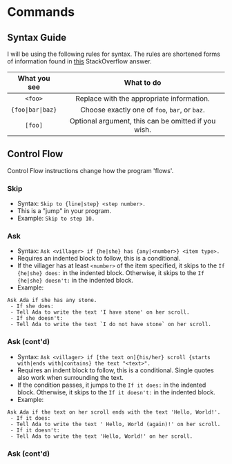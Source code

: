 # Commands
## Syntax Guide
I will be using the following rules for syntax. The rules are shortened forms of information found in [this](https://stackoverflow.com/a/23242584) StackOverflow answer.

|   What you see  |                      What to do                     |
|:---------------:|:---------------------------------------------------:|
| `<foo>`         | Replace with the appropriate information.           |
| `{foo\|bar\|baz}` | Choose exactly one of `foo`, `bar`, or `baz`.     |
| `[foo]`         | Optional argument, this can be omitted if you wish. |

## Control Flow
Control Flow instructions change how the program 'flows'.

### Skip
 - Syntax: `Skip to {line|step} <step number>.`  
 - This is a "jump" in your program.
 - Example: `Skip to step 10.`
### Ask
 - Syntax: `Ask <villager> if {he|she} has {any|<number>} <item type>.`
 - Requires an indented block to follow, this is a conditional.
 - If the villager has at least `<number>` of the item specified, it skips to the `If {he|she} does:` in the indented block. Otherwise, it skips to the `If {he|she} doesn't:` in the indented block.
 - Example:
```
Ask Ada if she has any stone.
 - If she does:
 - Tell Ada to write the text 'I have stone' on her scroll.
 - If she doesn't:
 - Tell Ada to write the text `I do not have stone` on her scroll.
 ```
### Ask (cont'd)
 - Syntax: `Ask <villager> if [the text on]{his/her} scroll {starts with|ends with|contains} the text "<text>".`
 - Requires an indent block to follow, this is a conditional. Single quotes also work when surrounding the text. 
 - If the condition passes, it jumps to the `If it does:` in the indented block. Otherwise, it skips to the `If it doesn't:` in the indented block.
 - Example:
```
Ask Ada if the text on her scroll ends with the text 'Hello, World!'.
 - If it does:
 - Tell Ada to write the text ' Hello, World (again)!' on her scroll.
 - If it doesn't:
 - Tell Ada to write the text 'Hello, World!' on her scroll.
 ```
### Ask (cont'd)
 <to-do>
